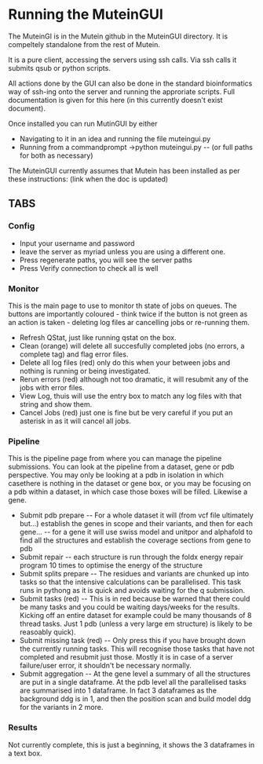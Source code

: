 # Running the MuteinGUI

The MuteinGI is in the Mutein github in the MuteinGUI directory. It is compeltely standalone from the rest of Mutein.

It is a pure client, accessing the servers using ssh calls. Via ssh calls it submits qsub or python scripts.

All actions done by the GUI can also be done in the standard bioinformatics way of ssh-ing onto the server and running the approriate scripts. Full documentation is given for this here (in this currently doesn't exist document).

Once installed you can run MutinGUI by either
- Navigating to it in an idea and running the file muteingui.py
- Running from a commandprompt 
->python muteingui.py
-- (or full paths for both as necessary)

The MuteinGUI currently assumes that Mutein has been installed as per these instructions: (link when the doc is updated)

## TABS 
### Config
- Input your username and password
- leave the server as myriad unless you are using a different one.
- Press regenerate paths, you will see the server paths
- Press Verify connection to check all is well

### Monitor
This is the main page to use to monitor th state of jobs on queues. The buttons are importantly coloured - think twice if the button is not green as an action is taken - deleting log files ar cancelling jobs or re-running them.
- Refresh QStat, just like running qstat on the box.
- Clean (orange) will delete all succesfully completed jobs (no errors, a complete tag) and flag error files.
- Delete all log files (red) only do this when your between jobs and nothing is running or being investigated.
- Rerun errors (red) although not too dramatic, it will resubmit any of the jobs with error files.
- View Log, thuis will use the entry box to match any log files with that string and show them.
-  Cancel Jobs (red) just one is fine but be very careful if you put an asterisk in as it will cancel all jobs.

### Pipeline
This is the pipeline page from where you can manage the pipeline submissions. You can look at the pipeline from a dataset, gene or pdb perspective. You may only be looking at a pdb in isolation in which casethere is nothing in the dataset or gene box, or you may be focusing on a pdb within a dataset, in which case those boxes will be filled. Likewise a gene.
- Submit pdb prepare
-- For a whole dataset it will (from vcf file ultimately but...) establish the genes in scope and their variants, and  then for each gene...
-- for a gene it will use swiss model and unitpor and alphafold to find all the structures and establish the coverage sections from gene to pdb
- Submit repair
-- each structure is run through the foldx energy repair program 10 times to optimise the energy of the structure
- Submit splits prepare
-- The residues and variants are chunked up into tasks so that the intensive calculations can be parallelised. This task runs in pythong as it is quick and avoids waiting for the q submission.
- Submit tasks (red)
-- This is in red because be warned that there could be many tasks and you could be waiting days/weeks for the results. Kicking off an entire dataset for example could be many thousands of 8 thread tasks. Just 1 pdb (unless a very large em structure) is likely to be reasoably quick).
- Submit missing task (red)
-- Only press this if you have brought down the currently running tasks. This will recognise those tasks that have not completed and resubmit just those. Mostly it is in case of a server failure/user error, it shouldn't be necessary normally. 
- Submit aggregation
-- At the gene level a summary of all the structures are put in a single dataframe. At the pdb level all the parallelised tasks are summarised into 1 dataframe. In fact 3 dataframes as the background ddg is in 1, and then the position scan and build model ddg for the variants in 2 more.

### Results
Not currently complete, this is just a beginning, it shows the 3 dataframes in a text box.
